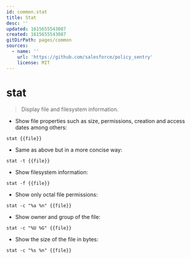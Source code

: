 ```yaml
---
id: common.stat
title: Stat
desc: ''
updated: 1615655543087
created: 1615655543087
gitDirPath: pages/common
sources:
  - name: ''
    url: 'https://github.com/salesforce/policy_sentry'
    license: MIT
---
```

# stat

> Display file and filesystem information.

- Show file properties such as size, permissions, creation and access dates among others:

`stat {{file}}`

- Same as above but in a more concise way:

`stat -t {{file}}`

- Show filesystem information:

`stat -f {{file}}`

- Show only octal file permissions:

`stat -c "%a %n" {{file}}`

- Show owner and group of the file:

`stat -c "%U %G" {{file}}`

- Show the size of the file in bytes:

`stat -c "%s %n" {{file}}`

